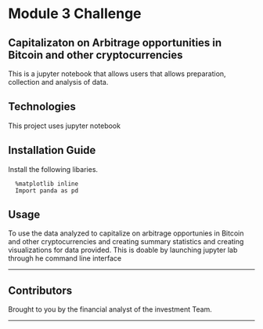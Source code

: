 # Module 3 Challenge
## Capitalizaton on Arbitrage opportunities in Bitcoin and other cryptocurrencies
This is a jupyter notebook that allows users that allows preparation, collection and analysis of data.



## Technologies

This project uses jupyter notebook 



## Installation Guide

Install the following libaries.

```
  %matplotlib inline
  Import panda as pd
```


## Usage

To use the data analyzed to capitalize on arbitrage opportunies in Bitcoin and other cryptocurrencies and  creating summary statistics and creating visualizations for data provided. This is doable by launching jupyter lab through he command line interface



---

## Contributors

Brought to you by the financial analyst of the investment Team.

---


